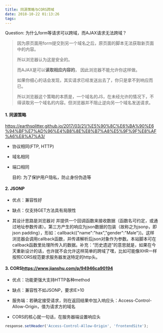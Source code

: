 ```yaml
---
title: 同源策略与CORS跨域
date: 2018-10-22 01:13:26
tags:
---
```


Question: 为什么form等请求可以跨域，而AJAX请求无法跨域？

> 因为原页面用form提交到另一个域名之后，原页面的脚本无法获取新页面中的内容。
>
> 所以浏览器认为这是安全的。
>
> 而AJAX是可以**读取相应内容的**， 因此浏览器不能允许你这样做。
>
> 如果你细心的话会发现，其实请求已经发送出去了，你只是拿不到响应而已。
>
> 所以浏览器这个策略的本质是，一个域名的JS，在未经允许的情况下，不得读取另一个域名的内容。但浏览器并不阻止逆向另一个域名发送请求。

#### 1. 同源策略

<https://earthsplitter.github.io/2017/03/21/%E5%90%8C%E6%BA%90%E6%94%BF%E7%AD%96%E4%B8%8E%E8%B7%A8%E5%9F%9F%E8%AF%A6%E8%A7%A3/>

- 协议相同(FTP, HTTP)

- 域名相同

- 端口相同

  目的: 为了保护用户隐私，防止身份伪造等 

#### 2. JSONP 

- 优点：兼容性好 

- 缺点：仅支持GET方法具有局限性 
- 其设计思路是浏览器对<script>标签不做限制，因此可以利用这一点进行跨域请求 
- 很简单，就是利用<script>标签没有跨域限制的“漏洞”（历史遗迹啊）来达到与第三方通讯的目的。当需要通讯时，本站脚本创建一个<script>元素，地址指向第三方的API网址，形如：<script src="<http://www.example.net/api?param1=1¶m2=2>"></script> 并提供一个回调函数来接收数据（函数名可约定，或通过地址参数传递）。第三方产生的响应为json数据的包装（故称之为jsonp，即json padding），形如：callback({"name":"hax","gender":"Male"})。这样浏览器会调用callback函数，并传递解析后json对象作为参数。本站脚本可在callback函数里处理所传入的数据。补充：“历史遗迹”的意思就是，如果在今天重新设计的话，也许就不会允许这样简单的跨域了嘿，比如可能像XHR一样按照CORS规范要求服务器发送特定的http头。 

#### 3. CORS<https://www.jianshu.com/p/94946ca90194> 

- 优点：功能更强大支持HTTP各种method 

- 缺点：兼容性不如JSONP，要求IE>10 
- 服务端：若确定接受请求，则在返回结果中加入响应头：Access-Control-Allow-Origin，值为请求方的域名
- CORS的核心就一句话，在服务器端设置响应头

```javascript
response.setHeader('Access-Control-Allow-Origin', 'frontendSite');
```



